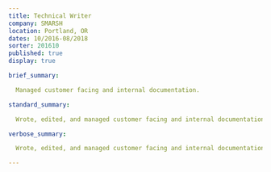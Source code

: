 ```yaml
---
title: Technical Writer
company: SMARSH
location: Portland, OR
dates: 10/2016-08/2018
sorter: 201610
published: true
display: true

brief_summary:

  Managed customer facing and internal documentation.

standard_summary:

  Wrote, edited, and managed customer facing and internal documentation in collaboration with Product Managers and SMEs.

verbose_summary:

  Wrote, edited, and managed customer facing and internal documentation in collaboration with Product Managers and SMEs; built lightweight content management tools and administered multiple content management systems   (SharePoint, Salesforce, Confluence, WalkMe, SnagIt).

---
```

